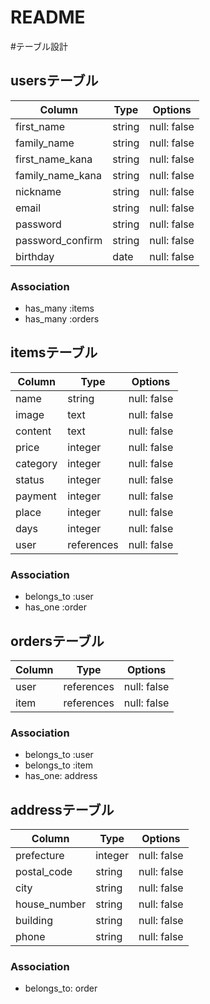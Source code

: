 # README
#テーブル設計

## usersテーブル

| Column           | Type   | Options     |
| ---------------- | ------ | ------------|
| first_name       | string | null: false |
| family_name      | string | null: false |
| first_name_kana  | string | null: false |
| family_name_kana | string | null: false |
| nickname         | string | null: false |
| email            | string | null: false |
| password         | string | null: false |
| password_confirm | string | null: false |
| birthday         | date   | null: false |

### Association

- has_many :items
- has_many :orders

## itemsテーブル

| Column    | Type      | Options      |
| --------  | --------  | ------------ |
| name      | string    | null: false  |
| image     | text      | null: false  |
| content   | text      | null: false  |
| price     | integer   | null: false  |
| category  | integer   | null: false  |
| status    | integer   | null: false  |
| payment   | integer   | null: false  |
| place     | integer   | null: false  |
| days      | integer   | null: false  |
| user      | references| null: false  |


### Association

- belongs_to :user
- has_one :order

## ordersテーブル

| Column   | Type       | Options         |
| -------- | ---------- | --------------- |
| user     | references | null: false     |
| item     | references | null: false     |


### Association

- belongs_to :user
- belongs_to :item
- has_one: address


## addressテーブル

| Column      | Type      | Options         |
| ----------- | --------- | --------------- |
| prefecture  | integer   | null: false     |
| postal_code | string    | null: false     |
| city        | string    | null: false     |
| house_number| string    | null: false     |
| building    | string    | null: false     |
| phone       | string    | null: false     |


### Association

- belongs_to: order